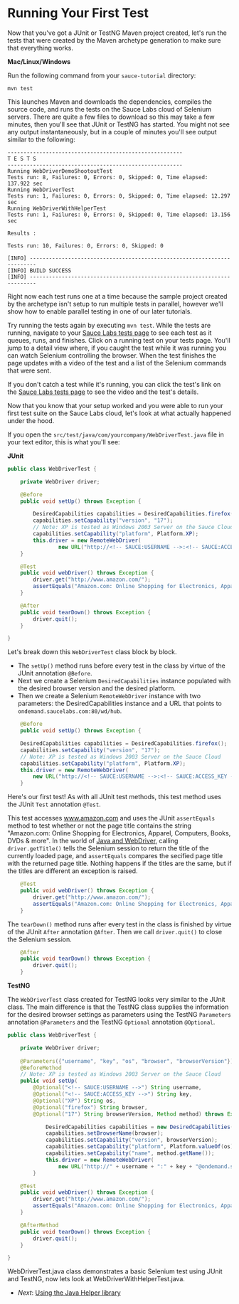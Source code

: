 Running Your First Test
=====

Now that you've got a JUnit or TestNG Maven project created, let's run the tests that were created by the Maven 
archetype generation to make sure that everything works.

**Mac/Linux/Windows**

Run the following command from your `sauce-tutorial` directory:

    mvn test

This launches Maven and downloads the dependencies, compiles the source code, and runs the tests on the Sauce Labs 
cloud of Selenium servers. There are quite a few files to download so this may take a few minutes, then you'll see 
that JUnit or TestNG has started. You might not see any 
output instantaneously, but in a couple of minutes you'll see output similar to the following:
    
    -------------------------------------------------------
    T E S T S
    -------------------------------------------------------
    Running WebDriverDemoShootoutTest
    Tests run: 8, Failures: 0, Errors: 0, Skipped: 0, Time elapsed: 137.922 sec
    Running WebDriverTest
    Tests run: 1, Failures: 0, Errors: 0, Skipped: 0, Time elapsed: 12.297 sec
    Running WebDriverWithHelperTest
    Tests run: 1, Failures: 0, Errors: 0, Skipped: 0, Time elapsed: 13.156 sec
    
    Results :
    
    Tests run: 10, Failures: 0, Errors: 0, Skipped: 0
    
    [INFO] ------------------------------------------------------------------------
    [INFO] BUILD SUCCESS
    [INFO] ------------------------------------------------------------------------

Right now each test runs one at a time because the sample project created by the archetype isn't setup to run multiple 
tests in parallel, however we'll show how to enable parallel testing in one of our later tutorials. 

Try running the tests again by executing `mvn test`. While the tests are running, navigate to your 
[Sauce Labs tests page](https://saucelabs.com/tests) 
to see each test as it queues, runs, and finishes. Click on a running test on your tests page. You'll jump to a detail 
view where, if you caught the test while it was running you can watch Selenium controlling the browser. When the test 
finishes the page updates with a video of the test and a list of the Selenium commands that were sent.

If you don't catch a test while it's running, you can click the test's link on the 
[Sauce Labs tests page](https://saucelabs.com/tests) to see the video and the test's details.

Now that you know that your setup worked and you were able to run your first
test suite on the Sauce Labs cloud, let's look at what actually happened under the hood. 

If you open the `src/test/java/com/yourcompany/WebDriverTest.java` file in your text editor, this is what you'll see:

<!-- SAUCE:LOGIN -->

**JUnit**

```java
public class WebDriverTest {

    private WebDriver driver;

    @Before
    public void setUp() throws Exception {

        DesiredCapabilities capabilities = DesiredCapabilities.firefox();
        capabilities.setCapability("version", "17");
        // Note: XP is tested as Windows 2003 Server on the Sauce Cloud
        capabilities.setCapability("platform", Platform.XP);
        this.driver = new RemoteWebDriver(
                new URL("http://<!-- SAUCE:USERNAME -->:<!-- SAUCE:ACCESS_KEY -->@ondemand.saucelabs.com:80/wd/hub"), capabilities);
    }

    @Test
    public void webDriver() throws Exception {
        driver.get("http://www.amazon.com/");
        assertEquals("Amazon.com: Online Shopping for Electronics, Apparel, Computers, Books, DVDs & more", driver.getTitle());
    }

    @After
    public void tearDown() throws Exception {
        driver.quit();
    }

}
```

Let's break down this `WebDriverTest` class block by block. 
* The `setUp()` method runs before every test in the class by virtue of the JUnit annotation `@Before`. 
* Next we create a Selenium `DesiredCapabilities` instance populated with the desired browser version 
and the desired platform.
* Then we create a Selenium `RemoteWebDriver` instance with two parameters: the DesiredCapabilities 
instance and a URL that points to `ondemand.saucelabs.com:80/wd/hub`.

```java
    @Before
    public void setUp() throws Exception {

    DesiredCapabilities capabilities = DesiredCapabilities.firefox();
    capabilities.setCapability("version", "17");
    // Note: XP is tested as Windows 2003 Server on the Sauce Cloud
    capabilities.setCapability("platform", Platform.XP);
    this.driver = new RemoteWebDriver(
        new URL("http://<!-- SAUCE:USERNAME -->:<!-- SAUCE:ACCESS_KEY -->@ondemand.saucelabs.com:80/wd/hub"), capabilities);
    }
```

Here's our first test! As with all JUnit test methods, this test method uses the JUnit `Test` annotation `@Test`. 

This test accesses www.amazon.com and uses the JUnit `assertEquals` method to test whether or not the page title 
contains the string "Amazon.com: Online Shopping for Electronics, Apparel, Computers, Books, DVDs & more". 
In the world of [Java and WebDriver](http://selenium.googlecode.com/svn/trunk/docs/api/java/org/openqa/selenium/WebDriver.html#getTitle()), 
calling `driver.getTitle()` tells the Selenium session to return the title of the currently loaded page, and 
`assertEquals` compares the secified page title with the returned page title. Nothing happens if the titles are 
the same, but if the titles are different an exception is raised.


```java
	@Test
	public void webDriver() throws Exception {
	    driver.get("http://www.amazon.com/");
	    assertEquals("Amazon.com: Online Shopping for Electronics, Apparel, Computers, Books, DVDs & more", driver.getTitle());
	}
```

The `tearDown()` method runs after every test in the class is finished by virtue of the JUnit `After` 
annotation `@After`. Then we call `driver.quit()` to close the Selenium session.

```java
	@After
	public void tearDown() throws Exception {
	    driver.quit();
	}
```


**TestNG**

The `WebDriverTest` class created for TestNG looks very similar to the JUnit class. The main difference is that the 
TestNG class supplies the information for the desired browser settings as parameters using the TestNG
`Parameters` annotation `@Parameters` and the TestNG `Optional` annotation `@Optional`.

```java
public class WebDriverTest {

    private WebDriver driver;
	 
    @Parameters({"username", "key", "os", "browser", "browserVersion"})
    @BeforeMethod
    // Note: XP is tested as Windows 2003 Server on the Sauce Cloud
    public void setUp(
        @Optional("<!-- SAUCE:USERNAME -->") String username,
        @Optional("<!-- SAUCE:ACCESS_KEY -->") String key,
        @Optional("XP") String os,
        @Optional("firefox") String browser,
        @Optional("17") String browserVersion, Method method) throws Exception {

            DesiredCapabilities capabilities = new DesiredCapabilities();
            capabilities.setBrowserName(browser);
            capabilities.setCapability("version", browserVersion);
            capabilities.setCapability("platform", Platform.valueOf(os));
            capabilities.setCapability("name", method.getName());
            this.driver = new RemoteWebDriver(
                new URL("http://" + username + ":" + key + "@ondemand.saucelabs.com:80/wd/hub"), capabilities);
        }

    @Test
    public void webDriver() throws Exception {
        driver.get("http://www.amazon.com/");
        assertEquals("Amazon.com: Online Shopping for Electronics, Apparel, Computers, Books, DVDs & more", driver.getTitle());
    }

    @AfterMethod
    public void tearDown() throws Exception {
        driver.quit();
    }

}
```

WebDriverTest.java class demonstrates a basic Selenium test using JUnit and TestNG, now lets look at 
WebDriverWithHelperTest.java.

* _Next_: [Using the Java Helper library](##04-Java-Helper.md##)

